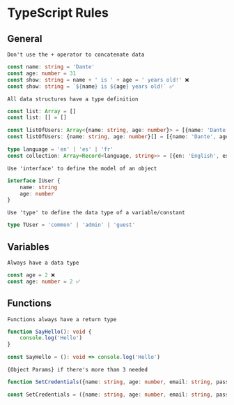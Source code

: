 # TypeScript Rules

## General
`Don't use the + operator to concatenate data`
```TypeScript
const name: string = 'Dante'
const age: number = 31
const show: string = name + ' is ' + age = ' years old!' ❌
const show: string = `${name} is ${age} years old!` ✅
```

`All data structures have a type definition`
```TypeScript
const list: Array = []
const list: [] = []

const listOfUsers: Array<{name: string, age: number}> = [{name: 'Dante', age: 31}, {name: 'Vergil', age: 31}]
const listOfUsers: {name: string, age: number}[] = [{name: 'Dante', age: 31}, {name: 'Vergil', age: 31}]

type language = 'en' | 'es' | 'fr'
const collection: Array<Record<language, string>> = [{en: 'English', es: 'Español', fr: 'Français'}]
```

`Use 'interface' to define the model of an object`
```TypeScript
interface IUser {
    name: string
    age: number
}
```

`Use 'type' to define the data type of a variable/constant`
```TypeScript
type TUser = 'common' | 'admin' | 'guest'
```

## Variables
`Always have a data type`
```TypeScript
const age = 2 ❌
const age: number = 2 ✅
```

## Functions
`Functions always have a return type`
```TypeScript
function SayHello(): void {
    console.log('Hello')
}

const SayHello = (): void => console.log('Hello')
```

`{Object Params} if there's more than 3 needed`
```TypeScript
function SetCredentials({name: string, age: number, email: string, password: string}): void {}

const SetCredentials = ({name: string, age: number, email: string, password: string}): void => {}
```